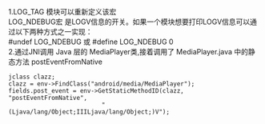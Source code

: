 1.LOG_TAG  模块可以重新定义该宏  
  LOG_NDEBUG宏  是LOGV信息的开关。如果一个模块想要打印LOGV信息可以通过以下两种方式之一实现：  
#undef LOG_NDEBUG  或  #define LOG_NDEBUG 0  
2.通过JNI调用 Java 层的 MediaPlayer类,接着调用了 MediaPlayer.java 中的静态方法 postEventFromNative    
```
jclass clazz;
clazz = env->FindClass("android/media/MediaPlayer");
fields.post_event = env->GetStaticMethodID(clazz, "postEventFromNative",
                          "(Ljava/lang/Object;IIILjava/lang/Object;)V");
```
